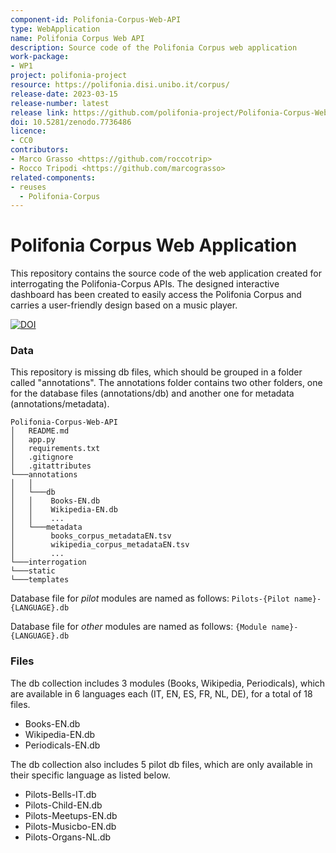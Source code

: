 ```yaml
---
component-id: Polifonia-Corpus-Web-API
type: WebApplication
name: Polifonia Corpus Web API
description: Source code of the Polifonia Corpus web application
work-package: 
- WP1
project: polifonia-project
resource: https://polifonia.disi.unibo.it/corpus/
release-date: 2023-03-15
release-number: latest
release link: https://github.com/polifonia-project/Polifonia-Corpus-Web-API/releases/latest
doi: 10.5281/zenodo.7736486
licence:
- CC0
contributors:
- Marco Grasso <https://github.com/roccotrip>
- Rocco Tripodi <https://github.com/marcograsso>
related-components:
- reuses
  - Polifonia-Corpus
---
```



# Polifonia Corpus Web Application
This repository contains the source code of the web application created for interrogating the Polifonia-Corpus APIs. The designed interactive dashboard has been created to easily access the Polifonia Corpus and carries a user-friendly design based on a music player.


[![DOI](https://zenodo.org/badge/577352811.svg)](https://zenodo.org/badge/latestdoi/577352811)

### Data
This repository is missing db files, which should be grouped in a folder called "annotations".
The annotations folder contains two other folders, one for the database files (annotations/db) and another one for metadata (annotations/metadata). 

```
Polifonia-Corpus-Web-API
│   README.md
│   app.py
│   requirements.txt
│   .gitignore
│   .gitattributes
└───annotations
│   │   
│   └───db
│   │    Books-EN.db
│   │    Wikipedia-EN.db
│   │    ...
│   └───metadata
│        books_corpus_metadataEN.tsv
│        wikipedia_corpus_metadataEN.tsv
│        ...
└───interrogation
└───static
└───templates

```


Database file for *pilot* modules are named as follows: 
`` Pilots-{Pilot name}-{LANGUAGE}.db  ``

Database file for *other* modules are named as follows: 
`` {Module name}-{LANGUAGE}.db ``



### Files

The db collection includes 3 modules (Books, Wikipedia, Periodicals), which are available in 6 languages each (IT, EN, ES, FR, NL, DE), for a total of 18 files. 

- Books-EN.db
- Wikipedia-EN.db
- Periodicals-EN.db

The db collection also includes 5 pilot db files, which are only available in their specific language as listed below.

- Pilots-Bells-IT.db
- Pilots-Child-EN.db
- Pilots-Meetups-EN.db
- Pilots-Musicbo-EN.db
- Pilots-Organs-NL.db
